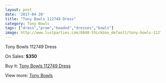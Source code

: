 ```yaml
---
layout: post
date: '2017-04-20'
title: "Tony Bowls 112749 Dress"
category: Tony Bowls
tags: ["dress","prom","beaded","dresses","bowls"]
image: http://www.lustparties.com/6848-thickbox_default/tony-bowls-112749-dress.jpg
---
```

Tony Bowls 112749 Dress

On Sales: **$350**
<a href="https://www.lustparties.com/en/tony-bowls/2351-tony-bowls-112749-dress.html"><amp-img layout="responsive" width="600" height="600" src="//www.lustparties.com/6848-thickbox_default/tony-bowls-112749-dress.jpg" alt="Tony Bowls 112749 Dress 0" /></a>
<a href="https://www.lustparties.com/en/tony-bowls/2351-tony-bowls-112749-dress.html"><amp-img layout="responsive" width="600" height="600" src="//www.lustparties.com/6851-thickbox_default/tony-bowls-112749-dress.jpg" alt="Tony Bowls 112749 Dress 1" /></a>
<a href="https://www.lustparties.com/en/tony-bowls/2351-tony-bowls-112749-dress.html"><amp-img layout="responsive" width="600" height="600" src="//www.lustparties.com/6850-thickbox_default/tony-bowls-112749-dress.jpg" alt="Tony Bowls 112749 Dress 2" /></a>
<a href="https://www.lustparties.com/en/tony-bowls/2351-tony-bowls-112749-dress.html"><amp-img layout="responsive" width="600" height="600" src="//www.lustparties.com/6849-thickbox_default/tony-bowls-112749-dress.jpg" alt="Tony Bowls 112749 Dress 3" /></a>

Buy it: [Tony Bowls 112749 Dress](https://www.lustparties.com/en/tony-bowls/2351-tony-bowls-112749-dress.html "Tony Bowls 112749 Dress")

View more: [Tony Bowls](https://www.lustparties.com/en/5-tony-bowls "Tony Bowls")